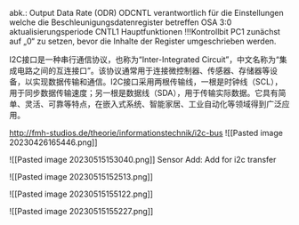 abk.: Output Data Rate (ODR)
ODCNTL verantwortlich für die Einstellungen welche die Beschleunigungsdatenregister betreffen
	OSA 3:0 aktualisierungsperiode
CNTL1 Hauptfunktionen
	!!!Kontrollbit PC1 zunächst auf „0“ zu setzen, bevor die Inhalte der Register umgeschrieben werden.

I2C接口是一种串行通信协议，也称为“Inter-Integrated Circuit”，中文名称为“集成电路之间的互连接口”。该协议通常用于连接微控制器、传感器、存储器等设备，以实现数据传输和通信。I2C接口采用两根传输线，一根是时钟线（SCL），用于同步数据传输速度；另一根是数据线（SDA），用于传输实际数据。它具有简单、灵活、可靠等特点，在嵌入式系统、智能家居、工业自动化等领域得到广泛应用。

http://fmh-studios.de/theorie/informationstechnik/i2c-bus
![[Pasted image 20230426165446.png]]


![[Pasted image 20230515153040.png]]
Sensor Add: Add for i2c transfer

![[Pasted image 20230515152513.png]]

![[Pasted image 20230515155122.png]]

![[Pasted image 20230515155227.png]]